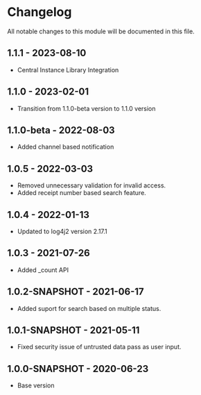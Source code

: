 # Changelog

All notable changes to this module will be documented in this file.

## 1.1.1 - 2023-08-10

- Central Instance Library Integration

## 1.1.0 - 2023-02-01

- Transition from 1.1.0-beta version to 1.1.0 version

## 1.1.0-beta - 2022-08-03
- Added channel based notification

## 1.0.5 - 2022-03-03
- Removed unnecessary validation for invalid access.
- Added receipt number based search feature.

## 1.0.4 - 2022-01-13
- Updated to log4j2 version 2.17.1

## 1.0.3 - 2021-07-26

- Added _count API

## 1.0.2-SNAPSHOT - 2021-06-17

- Added suport for search based on multiple status.

## 1.0.1-SNAPSHOT - 2021-05-11

- Fixed security issue of untrusted data pass as user input.

## 1.0.0-SNAPSHOT - 2020-06-23

- Base version
